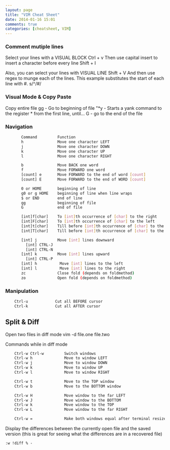 ```yaml
---
layout: page
title: "VIM Cheat Sheet"
date: 2014-01-16 15:01
comments: true
categories: [cheatsheet, VIM]
---
```


### Comment mutiple lines
Select your lines with a VISUAL BLOCK
	Ctrl + v
Then use capital insert to insert a character before every line
	Shift + I

Also, you can select your lines with VISUAL LINE
	Shift + V
And then use regex to munge each of the lines. This example substitutes the start of each line with #.
	s/^/#/

### Visual Mode & Copy Paste
  Copy entire file
    gg - Go to beginning of file
    "*y - Starts a yank command to the register * from the first line, until...
    G - go to the end of the file

### Navigation
```bash
       Command         Function
       h               Move one character LEFT
       j               Move one character DOWN
       k               Move one character UP
       l               Move one character RIGHT

       b               Move BACK one word
       f               Move FORWARD one word
       [count] e       Move FORWARD to the end of word [count]
       [count] E       Move FORWARD to the end of WORD [count]

       0 or HOME       beginning of line
       g0 or g HOME    beginning of line when line wraps
       $ or END        end of line
       gg              beginning of file
       G               end of file

       [int]f[char]    To [int]th occurrence of [char] to the right
       [int]F[char]    To [int]th occurrence of [char] to the left
       [int]t[char]    Till before [int]th occurrence of [char] to the right
       [int]T[char]    Till before [int]th occurrence of [char] to the left

       [int] j         Move [int] lines downward
         [int] CTRL-J
         [int] CTRL-N
       [int] k         Move [int] lines upward
         [int] CTRL-P
       [int] h          Move [int] lines to the left
       [int] l          Move [int] lines to the right
       zc              Close fold (depends on foldmethod)
       zo              Open fold (depends on foldmethod)
```

### Manipulation
```bash
    Ctrl-u            Cut all BEFORE cursor
    Ctrl-k            Cut all AFTER cursor
```

## Split & Diff
  Open two files in diff mode
    vim -d file.one file.two

  Commands while in diff mode
```bash
    Ctrl-w Ctrl-w         Switch windows
    Ctrl-w h              Move to window LEFT
    Ctrl-w j              Move to window DOWN
    Ctrl-w k              Move to window UP
    Ctrl-w l              Move to window RIGHT

    Ctrl-w t              Move to the TOP window
    Ctrl-w b              Move to the BOTTOM window

    Ctrl-w H              Move window to the far LEFT
    Ctrl-w J              Move window to the BOTTOM
    Ctrl-w k              Move window to the TOP
    Ctrl-w L              Move window to the far RIGHT

    Ctrl-w =              Make both windows equal after terminal resize
```

Display the differences between the currently open file and the saved version
(this is great for seeing what the differences are in a recovered file)
```
:w !diff % -
```

